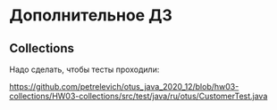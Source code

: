 # Дополнительное ДЗ

## Collections

Надо сделать, чтобы тесты проходили:

https://github.com/petrelevich/otus_java_2020_12/blob/hw03-collections/HW03-collections/src/test/java/ru/otus/CustomerTest.java
